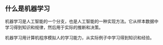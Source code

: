 ## 什么是机器学习

机器学习是人工智能的一个分支，也是人工智能的一种实现方法。它从样本数据中学习得到知识和规律，然后用于实际的推断和决策。

机器学习用计算机程序模拟人的学习能力，从实际例子中学习得到知识和经验。

